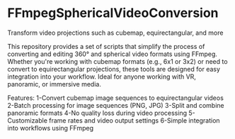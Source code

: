 # FFmpegSphericalVideoConversion
 Transform video projections such as cubemap, equirectangular, and more


This repository provides a set of scripts that simplify the process of converting and editing 360° and spherical video formats using FFmpeg. Whether you're working with cubemap formats (e.g., 6x1 or 3x2) or need to convert to equirectangular projections, these tools are designed for easy integration into your workflow. Ideal for anyone working with VR, panoramic, or immersive media.

Features:
1-Convert cubemap image sequences to equirectangular videos
2-Batch processing for image sequences (PNG, JPG)
3-Split and combine panoramic formats
4-No quality loss during video processing
5-Customizable frame rates and video output settings
6-Simple integration into workflows using FFmpeg
